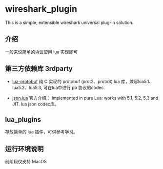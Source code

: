 # wireshark_plugin

This is a simple, extensible wireshark universal plug-in solution.

## 介绍

一般来说简单的协议使用 lua 实现即可

## 第三方依赖库 3rdparty

- [lua-protobuf](https://github.com/starwing/lua-protobuf)
  纯 C 实现的 protobuf (prot2、proto3) lua 库，兼容lua5.1、lua5.2、lua5.3,
  可在lua中进行 pb 协议的codec.

- [json.lua](https://github.com/rxi/json.lua)
  官方介绍： Implemented in pure Lua: works with 5.1, 5.2, 5.3 and JIT.
  lua json codec库。

## lua_plugins

存放简单的 lua 插件，可供参考学习。

## 运行环境说明

前阶段仅支持 MacOS

